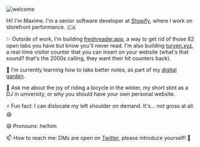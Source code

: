![welcome](https://user-images.githubusercontent.com/8457808/87365955-84d22000-c545-11ea-87ab-541778ee149a.gif)

Hi! I'm Maxime. I'm a senior software developer at [Shopify](https://www.shopify.ca/), where I work on storefront performance. 🇨🇦

✨ Outside of work, I’m building [freshreader.app](https://freshreader.app/), a way to get rid of those 82 open tabs you have but know you'll never read. I'm also building [turven.xyz](https://turven.xyz/), a real-time visitor counter that you can insert on your website (what's that sound? that's the 2000s calling, they want their hit counters back).

🌱 I’m currently learning how to take better notes, as part of my [digital garden](https://maximevaillancourt.com/notes).

💬 Ask me about the joy of riding a bicycle in the winter, my short stint as a DJ in university, or why you should have your own personal website.

⚡ Fun fact: I can dislocate my left shoulder on demand. It's... not gross at all. 😅

😄 Pronouns: he/him

📫 How to reach me: DMs are open on [Twitter](https://twitter.com/vaillancourtmax), please introduce yourself! :wave:
